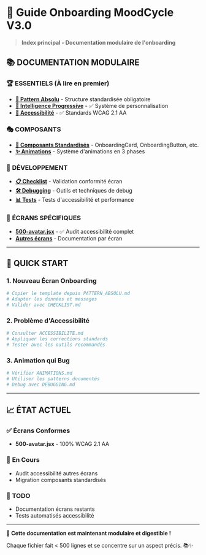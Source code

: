 # 🎨 Guide Onboarding MoodCycle V3.0
> **Index principal - Documentation modulaire de l'onboarding**

## 📚 **DOCUMENTATION MODULAIRE**

### 🏆 **ESSENTIELS** (À lire en premier)
- **[📐 Pattern Absolu](./onboarding/PATTERN_ABSOLU.md)** - Structure standardisée obligatoire
- **[🧠 Intelligence Progressive](./onboarding/INTELLIGENCE.md)** - ✅ Système de personnalisation
- **[🌟 Accessibilité](./onboarding/ACCESSIBILITE.md)** - ✅ Standards WCAG 2.1 AA

### 🎭 **COMPOSANTS**
- **[🧩 Composants Standardisés](./onboarding/COMPOSANTS.md)** - OnboardingCard, OnboardingButton, etc.
- **[✨ Animations](./onboarding/ANIMATIONS.md)** - Système d'animations en 3 phases

### 🔧 **DÉVELOPPEMENT**
- **[📋 Checklist](./onboarding/CHECKLIST.md)** - Validation conformité écran
- **[🛠 Debugging](./onboarding/DEBUGGING.md)** - Outils et techniques de debug
- **[📊 Tests](./onboarding/TESTS.md)** - Tests d'accessibilité et performance

### 🎯 **ÉCRANS SPÉCIFIQUES**
- **[500-avatar.jsx](./onboarding/screens/500-AVATAR.md)** - ✅ Audit accessibilité complet
- **[Autres écrans](./onboarding/screens/)** - Documentation par écran

---

## 🚀 **QUICK START**

### 1. **Nouveau Écran Onboarding**
```bash
# Copier le template depuis PATTERN_ABSOLU.md
# Adapter les données et messages
# Valider avec CHECKLIST.md
```

### 2. **Problème d'Accessibilité**
```bash
# Consulter ACCESSIBILITE.md
# Appliquer les corrections standards
# Tester avec les outils recommandés
```

### 3. **Animation qui Bug**
```bash
# Vérifier ANIMATIONS.md
# Utiliser les patterns documentés
# Debug avec DEBUGGING.md
```

---

## 📈 **ÉTAT ACTUEL**

### ✅ **Écrans Conformes**
- **500-avatar.jsx** - 100% WCAG 2.1 AA

### 🔄 **En Cours**
- Audit accessibilité autres écrans
- Migration composants standardisés

### 📝 **TODO**
- Documentation écrans restants
- Tests automatisés accessibilité

---

**🎯 Cette documentation est maintenant modulaire et digestible !** 

Chaque fichier fait < 500 lignes et se concentre sur un aspect précis. 📚✨ 